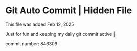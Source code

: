 # Git Auto Commit | Hidden File

This file was added Feb 12, 2025

Just for fun and keeping my daily git commit active 🤪

commit number: 846309
